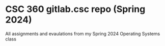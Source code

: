 # CSC 360 gitlab.csc repo (Spring 2024)

All assignments and evaulations from my Spring 2024 Operating Systems class
